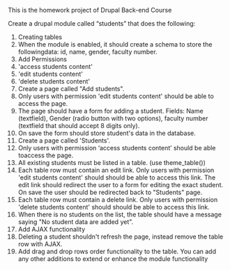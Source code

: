 This is the homework project of Drupal Back-end Course

Create a drupal module called “students” that does the following:

1. Creating tables
  1. When the module is enabled, it should create a schema to store the followingdata: id, name, gender, faculty number.
2. Add Permissions
  1. 'access students content'
  2. 'edit students content'
  3. 'delete students content'
3. Create a page called "Add students".
  1. Only users with permission 'edit students content' should be able to access the page.
  2. The page should have a form for adding a student. Fields: Name (textfield), Gender (radio button with two options), faculty number (textfield that should accept 8 digits only).
  3. On save the form should store student's data in the database.
4. Create a page called 'Students'.
  1. Only users with permission ‘access students content’ should be able toaccess the page.
  2. All existing students must be listed in a table. (use theme_table())
  3. Each table row must contain an edit link. Only users with permission 'edit students content' should should be able to access this link. The edit link should redirect
the user to a form for editing the exact student. On save the user should be redirected
back to "Students" page.
  4. Each table row must contain a delete link. Only users with permission 'delete students content' should should be able to access this link.
  5. When there is no students on the list, the table should have a message
saying "No student data are added yet".
5. Add AJAX functionality
  1. Deleting a student shouldn't refresh the page, instead remove the table row
with AJAX.
  2. Add drag and drop rows order functionality to the table.
You can add any other additions to extend or enhance the module functionality

